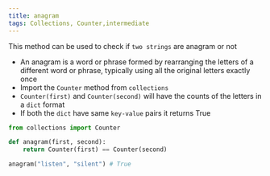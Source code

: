 ```yaml
---
title: anagram
tags: Collections, Counter,intermediate
---
```


This method can be used to check if `two strings` are anagram or not


- An anagram is a word or phrase formed by rearranging the letters of a different word or phrase, typically using all the original letters exactly once
- Import the `Counter` method from `collections`
- `Counter(first)` and `Counter(second)` will have the counts of the letters in a `dict` format
- If both the `dict` have same `key-value` pairs it returns True

```py
from collections import Counter

def anagram(first, second):
    return Counter(first) == Counter(second)
```

```py
anagram("listen", "silent") # True
```
